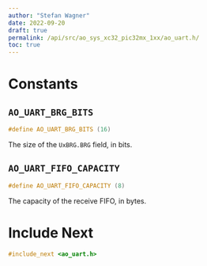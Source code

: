 ```yaml
---
author: "Stefan Wagner"
date: 2022-09-20
draft: true
permalink: /api/src/ao_sys_xc32_pic32mx_1xx/ao_uart.h/
toc: true
---
```


# Constants

## `AO_UART_BRG_BITS`

```c
#define AO_UART_BRG_BITS (16)
```

The size of the `UxBRG.BRG` field, in bits.

## `AO_UART_FIFO_CAPACITY`

```c
#define AO_UART_FIFO_CAPACITY (8)
```

The capacity of the receive FIFO, in bytes.

# Include Next

```c
#include_next <ao_uart.h>
```
